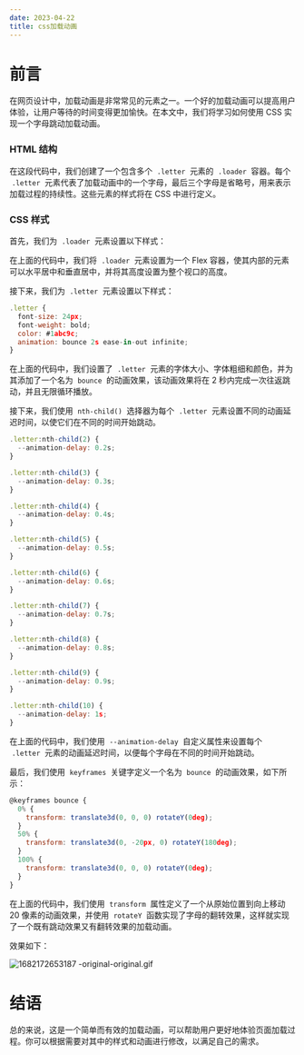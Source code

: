 ```yaml
---
date: 2023-04-22
title: css加载动画
---
```


# 前言

在网页设计中，加载动画是非常常见的元素之一。一个好的加载动画可以提高用户体验，让用户等待的时间变得更加愉快。在本文中，我们将学习如何使用 CSS 实现一个字母跳动加载动画。

### HTML 结构

在这段代码中，我们创建了一个包含多个  `.letter`  元素的  `.loader`  容器。每个  `.letter`  元素代表了加载动画中的一个字母，最后三个字母是省略号，用来表示加载过程的持续性。这些元素的样式将在 CSS 中进行定义。

### CSS 样式

首先，我们为  `.loader`  元素设置以下样式：

在上面的代码中，我们将  `.loader`  元素设置为一个 Flex 容器，使其内部的元素可以水平居中和垂直居中，并将其高度设置为整个视口的高度。

接下来，我们为  `.letter`  元素设置以下样式：

```js
.letter {
  font-size: 24px;
  font-weight: bold;
  color: #1abc9c;
  animation: bounce 2s ease-in-out infinite;
}
```

在上面的代码中，我们设置了  `.letter`  元素的字体大小、字体粗细和颜色，并为其添加了一个名为  `bounce`  的动画效果，该动画效果将在 2 秒内完成一次往返跳动，并且无限循环播放。

接下来，我们使用  `nth-child()`  选择器为每个  `.letter`  元素设置不同的动画延迟时间，以使它们在不同的时间开始跳动。

```js
.letter:nth-child(2) {
  --animation-delay: 0.2s;
}

.letter:nth-child(3) {
  --animation-delay: 0.3s;
}

.letter:nth-child(4) {
  --animation-delay: 0.4s;
}

.letter:nth-child(5) {
  --animation-delay: 0.5s;
}

.letter:nth-child(6) {
  --animation-delay: 0.6s;
}

.letter:nth-child(7) {
  --animation-delay: 0.7s;
}

.letter:nth-child(8) {
  --animation-delay: 0.8s;
}

.letter:nth-child(9) {
  --animation-delay: 0.9s;
}

.letter:nth-child(10) {
  --animation-delay: 1s;
}
```

在上面的代码中，我们使用  `--animation-delay`  自定义属性来设置每个  `.letter`  元素的动画延迟时间，以便每个字母在不同的时间开始跳动。

最后，我们使用  `keyframes`  关键字定义一个名为  `bounce`  的动画效果，如下所示：

```js
@keyframes bounce {
  0% {
    transform: translate3d(0, 0, 0) rotateY(0deg);
  }
  50% {
    transform: translate3d(0, -20px, 0) rotateY(180deg);
  }
  100% {
    transform: translate3d(0, 0, 0) rotateY(0deg);
  }
}
```

在上面的代码中，我们使用  `transform`  属性定义了一个从原始位置到向上移动 20 像素的动画效果，并使用  `rotateY`  函数实现了字母的翻转效果，这样就实现了一个既有跳动效果又有翻转效果的加载动画。

效果如下：

![1682172653187 -original-original.gif](https://p3-juejin.byteimg.com/tos-cn-i-k3u1fbpfcp/6ad665d5d01d437184bb57cbcc1362aa~tplv-k3u1fbpfcp-watermark.image?)

# 结语

总的来说，这是一个简单而有效的加载动画，可以帮助用户更好地体验页面加载过程。你可以根据需要对其中的样式和动画进行修改，以满足自己的需求。
